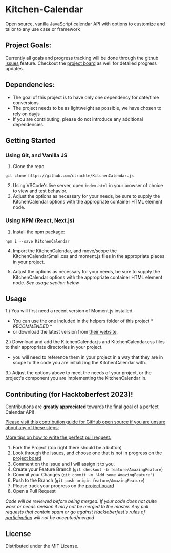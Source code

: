 # Kitchen-Calendar
Open source, vanilla JavaScript calendar API with options to customize and tailor to any use case or framework

## Project Goals:
Currently all goals and progress tracking will be done through the github [issues](https://github.com/ctrachte/Kitchen-Calendar/issues) feature. Checkout the [project board](https://github.com/users/ctrachte/projects/2) as well for detailed progress updates.

<!-- DEPENDENCIES -->
## Dependencies:
- The goal of this project is to have only one dependency for date/time conversions
- The project needs to be as lightweight as possible, we have chosen to rely on [dayjs](day.js.org)
- If you are contributing, please do not introduce any additional dependencies.

<!-- GETTING STARTED -->
## Getting Started

### Using Git, and Vanilla JS
1. Clone the repo
```
git clone https://github.com/ctrachte/KitchenCalendar.js
```
2. Using VSCode's live server, open `index.html` in your browser of choice to view and test behavior.
3. Adjust the options as necessary for your needs, be sure to supply the KitchenCalendar options with the appropriate container HTML element node.

### Using NPM (React, Next.js)
1. Install the npm package:
```
npm i --save KitchenCalendar
```
4. Import the KitchenCalendar, and move/scope the KitchenCalendarSmall.css and moment.js files in the appropriate places in your project.

5. Adjust the options as necessary for your needs, be sure to supply the KitchenCalendar options with the appropriate container HTML element node. *See usage section below*

<!-- USAGE EXAMPLES -->
## Usage

1.) You will first need a recent version of Moment.js installed. 
 - You can use the one included in the helpers folder of this project *  _*RECOMMENDED*_ *
 -  or download the latest version from [their website](https://momentjs.com/).

2.) Download and add the KitchenCalendar.js and KitchenCalendar.css files to their appropriate directories in your project.
 - you will need to reference them in your project in a way that they are in scope to the code you are initializing the KitchenCalendar with.  

3.) Adjust the options above to meet the needs of your project, or the project's component you are implementing the KitchenCalendar in. 

<!-- CONTRIBUTING -->
## Contributing (for Hacktoberfest 2023)!

Contributions are **greatly appreciated** towards the final goal of a perfect Calendar API!

[Please visit this contribution guide for GitHub open source if you are unsure about any of these steps:](https://gist.github.com/Chaser324/ce0505fbed06b947d962)

[More tips on how to write the perfect pull request.](https://github.blog/2015-01-21-how-to-write-the-perfect-pull-request/)

1. Fork the Project (top right there should be a button)
2. Look through the [issues](https://github.com/ctrachte/Kitchen-Calendar/issues), and choose one that is not in progress on the [project board](https://github.com/users/ctrachte/projects/2)
3. Comment on the issue and I will assign it to you.
4. Create your Feature Branch (`git checkout -b feature/AmazingFeature`)
5. Commit your Changes (`git commit -m 'Add some AmazingFeature'`)
6. Push to the Branch (`git push origin feature/AmazingFeature`)
7. Please track your progress on the [project board](https://github.com/users/ctrachte/projects/2)
8. Open a Pull Request 

*Code will be reviewed before being merged. If your code does not quite work or needs revision it may not be merged to the master. Any pull requests that contain spam or go against [Hacktoberfest's rules of participation](https://hacktoberfest.com/participation/) will not be accepted/merged*


<!-- LICENSE -->
## License

Distributed under the MIT License. 
